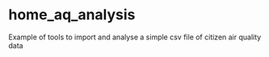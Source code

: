 # home_aq_analysis
Example of tools to import and analyse a simple csv file of citizen air quality data
